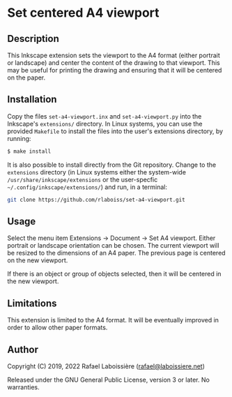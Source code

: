 # Set centered A4 viewport

## Description

This Inkscape extension sets the viewport to the A4 format (either portrait
or landscape) and center the content of the drawing to that viewport. This
may be useful for printing the drawing and ensuring that it will be centered
on the paper.

## Installation

Copy the files `set-a4-viewport.inx` and `set-a4-viewport.py` into the
Inkscape's `extensions/` directory. In Linux systems, you can use the
provided `Makefile` to install the files into the user's extensions
directory, by running:

```sh
$ make install
```

It is also possible to install directly from the Git repository. Change to
the `extensions` directory (in Linux systems either the system-wide
`/usr/share/inkscape/extensions` or the user-specfic
`~/.config/inkscape/extensions/`) and run, in a terminal:

```sh
git clone https://github.com/rlaboiss/set-a4-viewport.git
```

## Usage

Select the menu item Extensions → Document → Set A4 viewport. Either
portrait or landscape orientation can be chosen. The current viewport will
be resized to the dimensions of an A4 paper. The previous page is centered
on the new viewport.

If there is an object or group of objects selected, then it will be
centered in the new viewport.

## Limitations

This extension is limited to the A4 format. It will be eventually improved
in order to allow other paper formats.

## Author

Copyright (C) 2019, 2022 Rafael Laboissière (<rafael@laboissiere.net>)

Released under the GNU General Public License, version 3 or later. No warranties.
